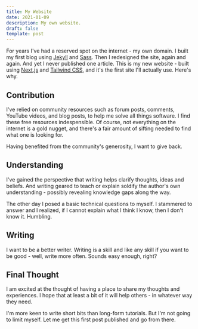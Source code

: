 ```yaml
---
title: My Website
date: 2021-01-09
description: My own website.
draft: false
template: post
---
```


For years I've had a reserved spot on the internet - my own domain. I built my
first blog using [Jekyll](https://jekyllrb.com/) and
[Sass](https://sass-lang.com/). Then I redesigned the site, again and again. And
yet I never published one article. This is my new website - built using
[Next.js](https://nextjs.org/) and [Tailwind CSS](https://tailwindcss.com/), and
it's the first site I'll actually use. Here's why.

<!-- more -->

## Contribution

I've relied on community resources such as forum posts, comments, YouTube
videos, and blog posts, to help me solve all things software. I find these free
resources indespensible. Of course, not everything on the internet is a gold
nugget, and there's a fair amount of sifting needed to find what one is looking
for.

Having benefited from the community's generosity, I want to give back.

## Understanding

I've gained the perspective that writing helps clarify thoughts, ideas and
beliefs. And writing geared to teach or explain soldify the author's own
understanding - possibly revealing knowledge gaps along the way.

The other day I posed a basic technical questions to myself. I stammered to
answer and I realized, if I cannot explain what I think I know, then I don't
know it. Humbling.

## Writing

I want to be a better writer. Writing is a skill and like any skill if you want
to be good - well, write more often. Sounds easy enough, right?

## Final Thought

I am excited at the thought of having a place to share my thoughts and
experiences. I hope that at least a bit of it will help others - in whatever way
they need.

I'm more keen to write short bits than long-form tutorials. But I'm not going to
limit myself. Let me get this first post published and go from there.
